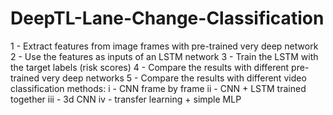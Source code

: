 # DeepTL-Lane-Change-Classification

1 - Extract features from image frames with pre-trained very deep network 
2 - Use the features as inputs of an LSTM network
3 - Train the LSTM with the target labels (risk scores)
4 - Compare the results with different pre-trained very deep networks
5 - Compare the results with different video classification methods:
     i -  CNN frame by frame
     ii - CNN + LSTM trained together
     iii - 3d CNN
     iv - transfer learning + simple MLP
